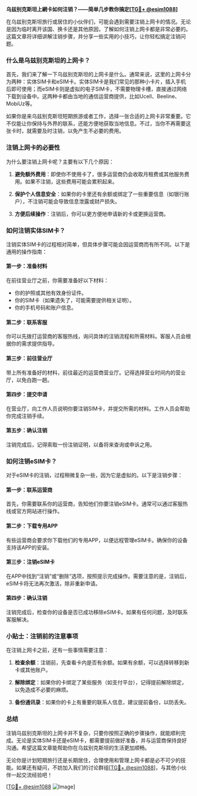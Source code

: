 **乌兹别克斯坦上網卡如何注销？——简单几步教你搞定[[TG💪+ @esim1088](https://t.me/s/esim1088)]**

在乌兹别克斯坦旅行或居住的小伙伴们，可能会遇到需要注销上网卡的情况。无论是因为临时离开该国、换卡还是其他原因，了解如何注销上网卡都是非常必要的。这篇文章将详细讲解注销步骤，并分享一些实用的小技巧，让你轻松搞定注销问题。

### 什么是乌兹别克斯坦的上网卡？

首先，我们来了解一下乌兹别克斯坦的上网卡是什么。通常来说，这里的上网卡分为两种：实体SIM卡和eSIM卡。实体SIM卡是我们常见的那种小卡片，插入手机后即可使用；而eSIM卡则是虚拟的电子SIM卡，不需要物理卡槽，直接通过网络下载到设备中。这两种卡都由当地的通信运营商提供，比如Ucell、Beeline、MobiUz等。

如果你是来乌兹别克斯坦短期旅游或者工作，选择一张合适的上网卡非常重要。它不仅能让你保持与外界的联系，还能方便地获取当地信息。不过，当你不再需要这张卡时，就需要及时注销，以免产生不必要的费用。

### 注销上网卡的必要性

为什么要注销上网卡呢？主要有以下几个原因：

1. **避免额外费用**：即使你不使用卡了，很多运营商仍会收取月租费或其他服务费用。如果不注销，这些费用可能会累积起来。
   
2. **保护个人信息安全**：如果你的卡里还有余额或绑定了一些重要信息（如银行账户），不注销可能会导致信息泄露或财产损失。

3. **方便后续操作**：注销后，你可以更方便地申请新的卡或更换运营商。

### 如何注销实体SIM卡？

注销实体SIM卡的过程相对简单，但具体步骤可能会因运营商而有所不同。以下是通用的操作指南：

#### 第一步：准备材料
在前往营业厅之前，你需要准备好以下材料：
- 你的护照或其他有效身份证件。
- 你的SIM卡（如果遗失了，可能需要提供相关证明）。
- 你的手机号码和账户信息。

#### 第二步：联系客服
你可以先拨打运营商的客服热线，询问具体的注销流程和所需材料。客服人员会根据你的需求提供指导。

#### 第三步：前往营业厅
带上所有准备好的材料，前往最近的运营商营业厅。记得选择营业时间内的营业厅，以免白跑一趟。

#### 第四步：提交申请
在营业厅，向工作人员说明你要注销SIM卡，并提交所需的材料。工作人员会帮助你完成注销手续。

#### 第五步：确认注销
注销完成后，记得索取一份注销证明，以备将来查询或申诉之用。

### 如何注销eSIM卡？

对于eSIM卡的注销，过程稍微复杂一些，因为它是虚拟的。以下是注销步骤：

#### 第一步：联系运营商
首先，你需要联系你的运营商，告知他们你要注销eSIM卡。通常可以通过客服热线或官方网站进行操作。

#### 第二步：下载专用APP
有些运营商会要求你下载他们的专用APP，以便远程管理eSIM卡。确保你的设备支持该APP的安装。

#### 第三步：注销eSIM卡
在APP中找到“注销”或“删除”选项，按照提示完成操作。需要注意的是，注销后，eSIM卡将无法再次激活，除非重新申请。

#### 第四步：确认注销
注销完成后，检查你的设备是否已成功移除eSIM卡。如果有任何问题，及时联系客服解决。

### 小贴士：注销前的注意事项

在注销上网卡之前，还有一些事情需要注意：

1. **检查余额**：注销前，先查看卡内是否有余额。如果有余额，可以选择转移到新卡或其他账户。

2. **解除绑定**：如果你的卡绑定了某些服务（如支付平台），记得提前解除绑定，以免造成不必要的麻烦。

3. **备份通讯录**：如果你的卡上有重要的联系人信息，建议提前备份，以防丢失。

### 总结

注销乌兹别克斯坦的上网卡并不复杂，只要你按照正确的步骤操作，就能顺利完成。无论是实体SIM卡还是eSIM卡，都需要提前做好准备，并与运营商保持良好沟通。希望这篇文章能帮助你在乌兹别克斯坦的生活更加顺畅。

无论你是计划短期旅行还是长期居住，合理使用和管理上网卡都是必不可少的技能。如果还有疑问，不妨加入我们的讨论群组[[TG💪+ @esim1088](https://t.me/s/esim1088)]，与其他小伙伴一起交流经验吧！

[[TG💪+ @esim1088](https://t.me/s/esim1088) ![Image](https://i.postimg.cc/4NQfJmqS/Snipaste-2025-05-13-00-14-12.png)]